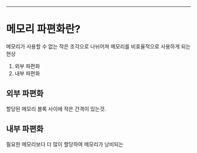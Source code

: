 ---
# 메모리 파편화란?
메모리가 사용할 수 없는 작은 조각으로 나뉘어져 메모리를 비효율적으로 사용하게 되는 현상
1. 외부 파편화
2. 내부 파편화
## 외부 파편화
할당된 메모리 블록 사이에 작은 간격이 있는것.
## 내부 파편화
필요한 메모리보다 더 많이 할당하여 메모리가 낭비되는